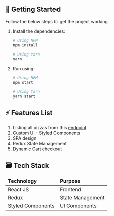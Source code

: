## 🧨 Getting Started

Follow the below steps to get the project working.

1. Install the dependencies:

   ```sh
   # Using NPM
   npm install

   # Using Yarn
   yarn
   ```

2. Run using:

   ```sh
   # Using NPM
   npm start

   # Using Yarn
   yarn start
   ```

## ⚡ Features List

1. Listing all pizzas from this [endpoint](https://run.mocky.io/v3/ec196a02-aaf4-4c91-8f54-21e72f241b68)
2. Custom UI - Styled Components
3. SPA design
4. Redux State Management
5. Dynamic Cart checkout

## 🗃 Tech Stack

<div align="center">
  <table>
    <thead>
      <td><strong>Technology</strong></td>
      <td><strong>Purpose</strong></td>
    </thead>
    <tbody>
      <tr>
        <td>React JS</td>
        <td>Frontend</td>
      </tr>
      <tr>
        <td>Redux</td>
        <td>State Management</td>
      </tr>
      <tr>
        <td>Styled Components</td>
        <td>UI Components</td>
      </tr>
    </tbody>
  </table>
</div>
